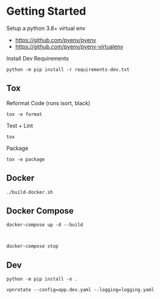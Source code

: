 

# Getting Started

Setup a python 3.8+ virtual env

- https://github.com/pyenv/pyenv <br>
- https://github.com/pyenv/pyenv-virtualenv <br>


Install Dev Requirements

```
python -m pip install -r requirements-dev.txt
```



## Tox

Reformat Code (runs isort, black)

```
tox -e format
```


Test + Lint

```
tox
```


Package
```
tox -e package
```


## Docker

```
./build-docker.sh
```


## Docker Compose

```
docker-compose up -d --build



docker-compose stop
```



## Dev

```
python -m pip install -e .

vpnrotate --config=app.dev.yaml --logging=logging.yaml
```
